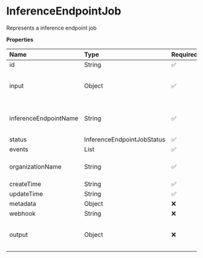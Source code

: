 # InferenceEndpointJob

Represents a inference endpoint job

**Properties**

| Name                  | Type                            | Required | Description                            |
| :-------------------- | :------------------------------ | :------- | :------------------------------------- |
| id                    | String                          | ✅       |                                        |
| input                 | Object                          | ✅       | The job input. May be any valid JSON.  |
| inferenceEndpointName | String                          | ✅       | The inference endpoint name            |
| status                | InferenceEndpointJobStatus      | ✅       |                                        |
| events                | List<InferenceEndpointJobEvent> | ✅       |                                        |
| organizationName      | String                          | ✅       | The organization name                  |
| createTime            | String                          | ✅       |                                        |
| updateTime            | String                          | ✅       |                                        |
| metadata              | Object                          | ❌       |                                        |
| webhook               | String                          | ❌       |                                        |
| output                | Object                          | ❌       | The job output. May be any valid JSON. |
